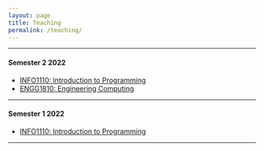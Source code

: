 ```yaml
---
layout: page
title: Teaching
permalink: /teaching/
---
```

---


#### Semester 2 2022
- [INFO1110: Introduction to Programming](https://www.sydney.edu.au/units/INFO1110/2022-S2C-ND-CC)
- [ENGG1810: Engineering Computing](https://www.sydney.edu.au/units/ENGG1810/2022-S2C-ND-CC)

--- 

#### Semester 1 2022

- [INFO1110: Introduction to Programming](/teaching/INFO1110_22s1)

--- 

<br>
<br>
<br>
